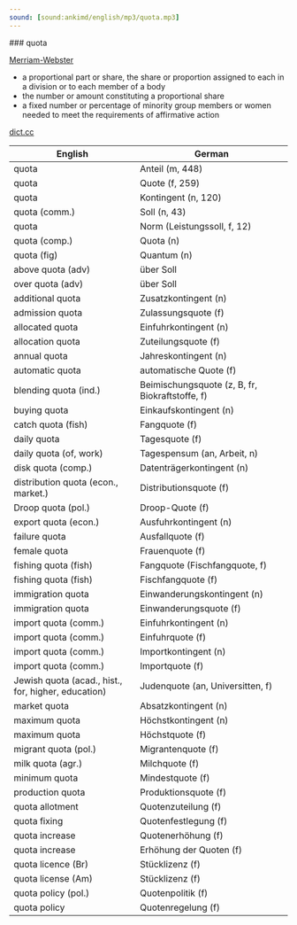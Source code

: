 ```yaml
---
sound: [sound:ankimd/english/mp3/quota.mp3]
---
```


\### quota

[Merriam-Webster](https://www.merriam-webster.com/dictionary/quota)

- a proportional part or share, the share or proportion assigned to each in a division or to each member of a body
- the number or amount constituting a proportional share
- a fixed number or percentage of minority group members or women needed to meet the requirements of affirmative action

[dict.cc](https://www.dict.cc/quota)

| English        | German       |
| -------------- | ------------ |
| quota | Anteil (m, 448) |
| quota | Quote (f, 259) |
| quota | Kontingent (n, 120) |
| quota (comm.) | Soll (n, 43) |
| quota | Norm (Leistungssoll, f, 12) |
| quota (comp.) | Quota (n) |
| quota (fig) | Quantum (n) |
| above quota (adv) | über Soll |
| over quota (adv) | über Soll |
| additional quota | Zusatzkontingent (n) |
| admission quota | Zulassungsquote (f) |
| allocated quota | Einfuhrkontingent (n) |
| allocation quota | Zuteilungsquote (f) |
| annual quota | Jahreskontingent (n) |
| automatic quota | automatische Quote (f) |
| blending quota (ind.) | Beimischungsquote (z, B, fr, Biokraftstoffe, f) |
| buying quota | Einkaufskontingent (n) |
| catch quota (fish) | Fangquote (f) |
| daily quota | Tagesquote (f) |
| daily quota (of, work) | Tagespensum (an, Arbeit, n) |
| disk quota (comp.) | Datenträgerkontingent (n) |
| distribution quota (econ., market.) | Distributionsquote (f) |
| Droop quota (pol.) | Droop-Quote (f) |
| export quota (econ.) | Ausfuhrkontingent (n) |
| failure quota | Ausfallquote (f) |
| female quota | Frauenquote (f) |
| fishing quota (fish) | Fangquote (Fischfangquote, f) |
| fishing quota (fish) | Fischfangquote (f) |
| immigration quota | Einwanderungskontingent (n) |
| immigration quota | Einwanderungsquote (f) |
| import quota (comm.) | Einfuhrkontingent (n) |
| import quota (comm.) | Einfuhrquote (f) |
| import quota (comm.) | Importkontingent (n) |
| import quota (comm.) | Importquote (f) |
| Jewish quota (acad., hist., for, higher, education) | Judenquote (an, Universitten, f) |
| market quota | Absatzkontingent (n) |
| maximum quota | Höchstkontingent (n) |
| maximum quota | Höchstquote (f) |
| migrant quota (pol.) | Migrantenquote (f) |
| milk quota (agr.) | Milchquote (f) |
| minimum quota | Mindestquote (f) |
| production quota | Produktionsquote (f) |
| quota allotment | Quotenzuteilung (f) |
| quota fixing | Quotenfestlegung (f) |
| quota increase | Quotenerhöhung (f) |
| quota increase | Erhöhung der Quoten (f) |
| quota licence (Br) | Stücklizenz (f) |
| quota license (Am) | Stücklizenz (f) |
| quota policy (pol.) | Quotenpolitik (f) |
| quota policy | Quotenregelung (f) |
